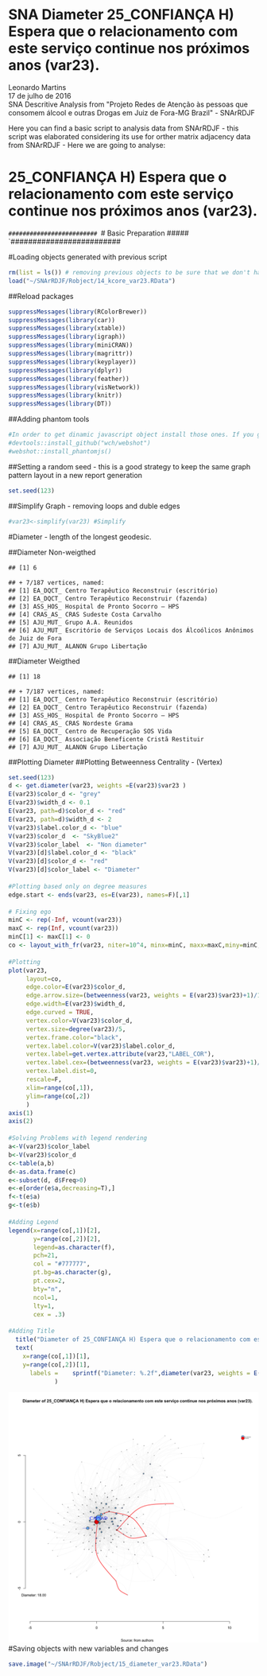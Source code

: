 # SNA Diameter 25_CONFIANÇA H) Espera que o relacionamento com este serviço continue nos próximos anos (var23).
Leonardo Martins  
17 de julho de 2016  
SNA Descritive Analysis from "Projeto Redes de Atenção às pessoas que consomem álcool e outras Drogas em Juiz de Fora-MG   Brazil"  - SNArRDJF

Here you can find a basic script to analysis data from SNArRDJF - this script was elaborated considering its use for orther matrix adjacency data from SNArRDJF - Here we are going to analyse:

# 25_CONFIANÇA H) Espera que o relacionamento com este serviço continue nos próximos anos (var23).

`#########################
`# Basic Preparation #####
`#########################

#Loading objects generated with previous script 

```r
rm(list = ls()) # removing previous objects to be sure that we don't have objects conflicts name
load("~/SNArRDJF/Robject/14_kcore_var23.RData")
```
##Reload packages

```r
suppressMessages(library(RColorBrewer))
suppressMessages(library(car))
suppressMessages(library(xtable))
suppressMessages(library(igraph))
suppressMessages(library(miniCRAN))
suppressMessages(library(magrittr))
suppressMessages(library(keyplayer))
suppressMessages(library(dplyr))
suppressMessages(library(feather))
suppressMessages(library(visNetwork))
suppressMessages(library(knitr))
suppressMessages(library(DT))
```
##Adding phantom tools

```r
#In order to get dinamic javascript object install those ones. If you get problems installing go to Stackoverflow.com and type your error to discover what to do. In some cases the libraries need to be intalled in outside R libs.
#devtools::install_github("wch/webshot")
#webshot::install_phantomjs()
```
##Setting a random seed - this is a good strategy to keep the same graph pattern layout in a new report generation

```r
set.seed(123)
```

##Simplify Graph - removing loops and duble edges 

```r
#var23<-simplify(var23) #Simplify
```


#Diameter - length of the longest geodesic.

##Diameter Non-weigthed 

```
## [1] 6
```

```
## + 7/187 vertices, named:
## [1] EA_DQCT_ Centro Terapêutico Reconstruir (escritório)                          
## [2] EA_DQCT_ Centro Terapêutico Reconstruir (fazenda)                             
## [3] ASS_HOS_ Hospital de Pronto Socorro – HPS                                     
## [4] CRAS_AS_ CRAS Sudeste Costa Carvalho                                          
## [5] AJU_MUT_ Grupo A.A. Reunidos                                                  
## [6] AJU_MUT_ Escritório de Serviços Locais dos Álcoólicos Anônimos de Juiz de Fora
## [7] AJU_MUT_ ALANON Grupo Libertação
```
##Diameter Weigthed 

```
## [1] 18
```

```
## + 7/187 vertices, named:
## [1] EA_DQCT_ Centro Terapêutico Reconstruir (escritório)
## [2] EA_DQCT_ Centro Terapêutico Reconstruir (fazenda)   
## [3] ASS_HOS_ Hospital de Pronto Socorro – HPS           
## [4] CRAS_AS_ CRAS Nordeste Grama                        
## [5] EA_DQCT_ Centro de Recuperação SOS Vida             
## [6] EA_DQCT_ Associação Beneficente Cristã Restituir    
## [7] AJU_MUT_ ALANON Grupo Libertação
```
##Plotting Diameter
##Plotting Betweenness Centrality - (Vertex)

```r
set.seed(123)
d <- get.diameter(var23, weights =E(var23)$var23 )
E(var23)$color_d <- "grey"
E(var23)$width_d <- 0.1
E(var23, path=d)$color_d <- "red"
E(var23, path=d)$width_d <- 2
V(var23)$label.color_d <- "blue"
V(var23)$color_d  <- "SkyBlue2"
V(var23)$color_label  <- "Non diameter"
V(var23)[d]$label.color_d <- "black"
V(var23)[d]$color_d <- "red"
V(var23)[d]$color_label <- "Diameter"

#Plotting based only on degree measures 
edge.start <- ends(var23, es=E(var23), names=F)[,1]

# Fixing ego
minC <- rep(-Inf, vcount(var23))
maxC <- rep(Inf, vcount(var23))
minC[1] <- maxC[1] <- 0
co <- layout_with_fr(var23, niter=10^4, minx=minC, maxx=maxC,miny=minC, maxy=maxC, weights = E(var23)$var23)

#Plotting
plot(var23, 
     layout=co,
     edge.color=E(var23)$color_d,
     edge.arrow.size=(betweenness(var23, weights = E(var23)$var23)+1)/100000,
     edge.width=E(var23)$width_d,
     edge.curved = TRUE,
     vertex.color=V(var23)$color_d,
     vertex.size=degree(var23)/5,
     vertex.frame.color="black",
     vertex.label.color=V(var23)$label.color_d,
     vertex.label=get.vertex.attribute(var23,"LABEL_COR"),
     vertex.label.cex=(betweenness(var23, weights = E(var23)$var23)+1)/10000,
     vertex.label.dist=0,
     rescale=F,
     xlim=range(co[,1]), 
     ylim=range(co[,2])
     )
axis(1)
axis(2)

#Solving Problems with legend rendering 
a<-V(var23)$color_label 
b<-V(var23)$color_d
c<-table(a,b)
d<-as.data.frame(c)
e<-subset(d, d$Freq>0)
e<-e[order(e$a,decreasing=T),] 
f<-t(e$a)
g<-t(e$b)

#Adding Legend
legend(x=range(co[,1])[2], 
       y=range(co[,2])[2],
       legend=as.character(f),
       pch=21,
       col = "#777777", 
       pt.bg=as.character(g),
       pt.cex=2,
       bty="n", 
       ncol=1,
       lty=1,
       cex = .3)

#Adding Title
  title("Diameter of 25_CONFIANÇA H) Espera que o relacionamento com este serviço continue nos próximos anos (var23).", sub = "Source: from authors ")
  text( 
    x=range(co[,1])[1],
    y=range(co[,2])[1], 
      labels =    sprintf("Diameter: %.2f",diameter(var23, weights = E(var23)$var23))
             )
```

![](25_CONFIANÇA_H_Relacionamento_continue_nos_próximos_anos_15_diameter_files/figure-html/unnamed-chunk-8-1.png)<!-- -->
#Saving objects with new variables and changes

```r
save.image("~/SNArRDJF/Robject/15_diameter_var23.RData") 
```


